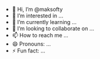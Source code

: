 - 👋 Hi, I’m @maksofty
- 👀 I’m interested in ...
- 🌱 I’m currently learning ...
- 💞️ I’m looking to collaborate on ...
- 📫 How to reach me ...
- 😄 Pronouns: ...
- ⚡ Fun fact: ...

<!---
maksofty/maksofty is a ✨ special ✨ repository because its `README.md` (this file) appears on your GitHub profile.
You can click the Preview link to take a look at your changes.
--->
